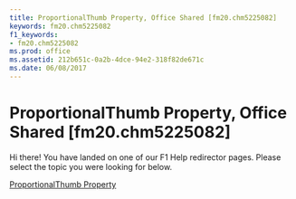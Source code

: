 ```yaml
---
title: ProportionalThumb Property, Office Shared [fm20.chm5225082]
keywords: fm20.chm5225082
f1_keywords:
- fm20.chm5225082
ms.prod: office
ms.assetid: 212b651c-0a2b-4dce-94e2-318f82de671c
ms.date: 06/08/2017
---
```



# ProportionalThumb Property, Office Shared [fm20.chm5225082]

Hi there! You have landed on one of our F1 Help redirector pages. Please select the topic you were looking for below.

[ProportionalThumb Property](http://msdn.microsoft.com/library/da2890ca-12b9-8d91-5e94-9c86492f0101%28Office.15%29.aspx)

